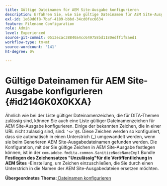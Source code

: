 ```yaml
---
title: Gültige Dateinamen für AEM Site-Ausgabe konfigurieren
description: Erfahren Sie, wie Sie gültige Dateinamen für AEM Site-Ausgabe konfigurieren.
exl-id: 1e69d6f8-7baf-4189-bbbd-34cd0fec6634
feature: Filename Configuration
role: Admin
level: Experienced
source-git-commit: 0513ecac38840a4cc649758bd1180edff1f8aed1
workflow-type: tm+mt
source-wordcount: '141'
ht-degree: 0%

---
```


# Gültige Dateinamen für AEM Site-Ausgabe konfigurieren {#id214GK0X0KXA}

Ähnlich wie bei der Liste gültiger Dateinamenzeichen, die für DITA-Themen zulässig sind, können Sie auch eine Liste gültiger Dateinamenzeichen für AEM Site-Ausgabe konfigurieren. Einige der bekannten Zeichen, die in einer URL nicht zulässig sind, sind: ```'<>`@$```. Diese Zeichen werden so konfiguriert, dass sie automatisch in einen Unterstrich (_) umgewandelt werden, wenn sie beim Generieren AEM Site-Ausgabedateinamen gefunden werden. Die Konfiguration, mit der Sie gültige Zeichen in AEM Site-Ausgabe festlegen können, ist in der `com.adobe.fmdita.common.SanitizeNodeNameImpl` Bundle **Festlegen des Zeichensatzes &quot;Unzulässig&quot;für die Veröffentlichung in AEM Sites** -Einstellung, um Zeichen einzuschließen, die Sie durch einen Unterstrich in die Namen der AEM Site-Ausgabedateien ersetzen möchten.

**Übergeordnetes Thema:**[ Dateinamen konfigurieren](conf-file-names.md)
